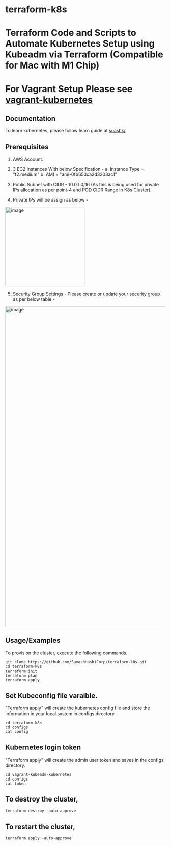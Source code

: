 # terraform-k8s

# Terraform Code and Scripts to Automate Kubernetes Setup using Kubeadm via Terraform (Compatible for Mac with M1 Chip)

# For Vagrant Setup Please see [vagrant-kubernetes](https://github.com/SuyashHashiCorp/vagrant-kubernetes)

## Documentation

To learn kubernetes, please follow learn guide at [suashk/](https://github.com/SuyashHashiCorp/terraform-k8s/tree/main/suyashk)

## Prerequisites

1. AWS Acoount.
2. 3 EC2 Instances With below Specification - 
 a. Instance Type = "t2.medium"
 b. AMI = "ami-0fb653ca2d3203ac1"

3. Public Subnet with CIDR - 10.0.1.0/16 (As this is being used for private IPs allocation as per point-4 and POD CIDR Range in K8s Cluster).
4. Private IPs will be assign as below - 
<img width="249" alt="image" src="https://user-images.githubusercontent.com/92308220/165732412-c16d4a00-08d5-429b-a2f1-2b70d3f9fd49.png">

5.  Security Group Settings - Please create or update your security group as per below table - 

<img width="1003" alt="image" src="https://user-images.githubusercontent.com/92308220/165730988-f2198303-ee82-4b36-9b38-529d08efa9b5.png">


## Usage/Examples

To provision the cluster, execute the following commands.

```shell
git clone https://github.com/SuyashHashiCorp/terraform-k8s.git
cd terraform-k8s
terraform init
terraform plan
terraform apply
```

## Set Kubeconfig file varaible.

"Terraform apply" will create the kubernetes config file and store the information in your local system in configs directory.

```shell
cd terraform-k8s
cd configs
cat config
```


## Kubernetes login token

"Terraform apply" will create the admin user token and saves in the configs directory.

```shell
cd vagrant-kubeadm-kubernetes
cd configs
cat token
```

## To destroy the cluster, 

```shell
terraform destroy -auto-approve
```

## To restart the cluster,

```shell
terraform apply -auto-approve
```
